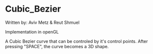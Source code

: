 # Cubic_Bezier

Written by: Aviv Metz & Reut Shmuel

Implementation in openGL

A Cubic Bezier curve that can be controled by it's control points.
After pressing "SPACE", the curve becomes a 3D shape.
